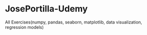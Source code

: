 # JosePortilla-Udemy
All Exercises(numpy, pandas, seaborn, matplotlib, data visualization, regression models)

